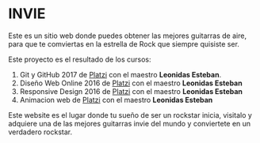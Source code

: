 # INVIE
Este es un sitio web donde puedes obtener las mejores guitarras de aire, para que te comviertas en la estrella de Rock que siempre quisiste ser.

Este proyecto es el resultado de los cursos:
1. Git y GitHub 2017 de [Platzi](https://platzi.com/clases/git-github-2017-old/) con el maestro **Leonidas Esteban**.
2. Diseño Web Online 2016 de [Platzi](https://platzi.com/clases/html5-css3-2016/) con el maestro **Leonidas Esteban**
3. Responsive Design 2016 de [Platzi](https://platzi.com/clases/responsive-design-2016/) con el maestro **Leonidas Esteban**
4. Animacion web de [Platzi](https://platzi.com/clases/animaciones-web/) con el maestro **Leonidas Esteban**

Este website es el lugar donde tu sueño de ser un rockstar inicia, visitalo y adquiere una de las mejores guitarras invie del mundo y conviertete en un verdadero rockstar.

